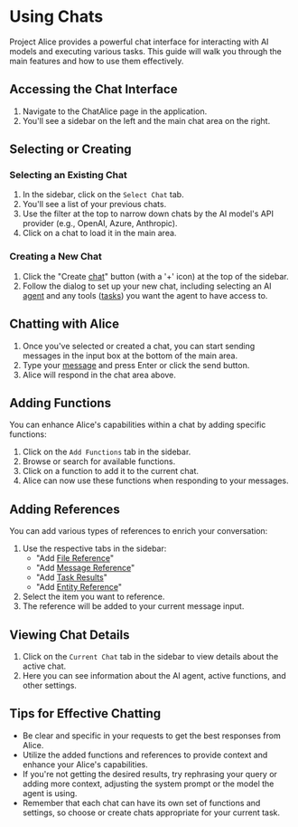 # Using Chats

Project Alice provides a powerful chat interface for interacting with AI models and executing various tasks. This guide will walk you through the main features and how to use them effectively.

## Accessing the Chat Interface

1. Navigate to the ChatAlice page in the application.
2. You'll see a sidebar on the left and the main chat area on the right.

## Selecting or Creating

### Selecting an Existing Chat
1. In the sidebar, click on the `Select Chat` tab.
2. You'll see a list of your previous chats.
3. Use the filter at the top to narrow down chats by the AI model's API provider (e.g., OpenAI, Azure, Anthropic).
4. Click on a chat to load it in the main area.

### Creating a New Chat
1. Click the "Create [chat](/knowledgebase/chat)" button (with a '+' icon) at the top of the sidebar. 
2. Follow the dialog to set up your new chat, including selecting an AI [agent](/knowledgebase/agent) and any tools ([tasks](/knowledgebase/task)) you want the agent to have access to.

## Chatting with Alice

1. Once you've selected or created a chat, you can start sending messages in the input box at the bottom of the main area.
2. Type your [message](/knowledgebase/message) and press Enter or click the send button.
3. Alice will respond in the chat area above.

## Adding Functions

You can enhance Alice's capabilities within a chat by adding specific functions:

1. Click on the `Add Functions` tab in the sidebar.
2. Browse or search for available functions.
3. Click on a function to add it to the current chat.
4. Alice can now use these functions when responding to your messages.

## Adding References

You can add various types of references to enrich your conversation:

1. Use the respective tabs in the sidebar:
   - "Add [File Reference](/knowledgebase/file)"
   - "Add [Message Reference](/knowledgebase/message)"
   - "Add [Task Results](/knowledgebase/task_response)"
   - "Add [Entity Reference](/knowledgebase/entity_reference)"
2. Select the item you want to reference.
3. The reference will be added to your current message input.

## Viewing Chat Details

1. Click on the `Current Chat` tab in the sidebar to view details about the active chat.
2. Here you can see information about the AI agent, active functions, and other settings.

## Tips for Effective Chatting

- Be clear and specific in your requests to get the best responses from Alice.
- Utilize the added functions and references to provide context and enhance your Alice's capabilities.
- If you're not getting the desired results, try rephrasing your query or adding more context, adjusting the system prompt or the model the agent is using. 
- Remember that each chat can have its own set of functions and settings, so choose or create chats appropriate for your current task.